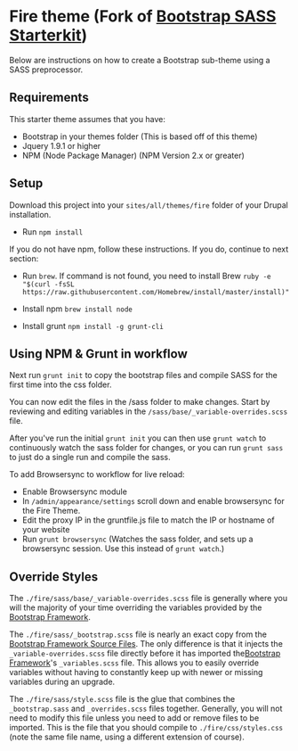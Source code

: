 <!-- @file Instructions for subtheming using the Sass Starterkit. -->
<!-- @defgroup subtheme_sass -->
<!-- @ingroup subtheme -->

# Fire theme (Fork of [Bootstrap SASS Starterkit])

Below are instructions on how to create a Bootstrap sub-theme using a SASS preprocessor.

## Requirements
This starter theme assumes that you have:
- Bootstrap in your themes folder (This is based off of this theme)
- Jquery 1.9.1 or higher
- NPM (Node Package Manager) (NPM Version 2.x or greater)


## Setup
Download this project into your `sites/all/themes/fire` folder of your Drupal installation.

-  Run `npm install`

If you do not have npm, follow these instructions. If you do, continue to next section:

- Run `brew`. If command is not found, you need to install Brew
`ruby -e "$(curl -fsSL https://raw.githubusercontent.com/Homebrew/install/master/install)"`

- Install npm
`brew install node`

- Install grunt
`npm install -g grunt-cli`


## Using NPM & Grunt in workflow

Next run `grunt init` to copy the bootstrap files and compile SASS for the first time into the css folder.

You can now edit the files in the /sass folder to make changes. Start by reviewing and editing variables in the `/sass/base/_variable-overrides.scss` file.

After you've run the initial `grunt init` you can then use `grunt watch` to continuously watch the sass folder for changes, or you can run `grunt sass` to just do a single run and compile the sass.

To add Browsersync to workflow for live reload:

- Enable Browsersync module
- In `/admin/appearance/settings` scroll down and enable browsersync for the Fire Theme.
- Edit the proxy IP in the gruntfile.js file to match the IP or hostname of your website
- Run `grunt browsersync` (Watches the sass folder, and sets up a browsersync session. Use this instead of `grunt watch`.)

## Override Styles
The `./fire/sass/base/_variable-overrides.scss` file is generally where you will
the majority of your time overriding the variables provided by the [Bootstrap
Framework].

The `./fire/sass/_bootstrap.scss` file is nearly an exact copy from the
[Bootstrap Framework Source Files]. The only difference is that it injects the
`_variable-overrides.scss` file directly before it has imported the[Bootstrap
Framework]'s `_variables.scss` file. This allows you to easily override variables
without having to constantly keep up with newer or missing variables during an
upgrade.

The `./fire/sass/style.scss` file is the glue that combines the
`_bootstrap.sass` and `_overrides.scss` files together. Generally, you will not
need to modify this file unless you need to add or remove files to be imported.
This is the file that you should compile to `./fire/css/styles.css` (note
the same file name, using a different extension of course).


[Bootstrap Framework]: http://getbootstrap.com
[Bootstrap Framework Source Files]: https://github.com/twbs/bootstrap/releases
[SASS]: http://sass-lang.com/
[Bootstrap SASS Starterkit]: https://www.drupal.org/sandbox/wrender/2627564
